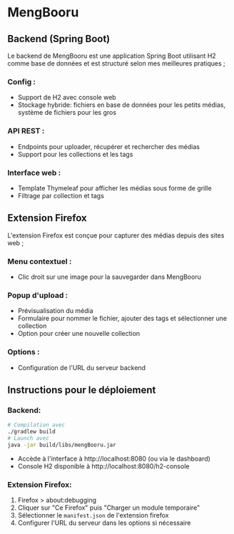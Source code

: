 # MengBooru

## Backend (Spring Boot)

Le backend de MengBooru est une application Spring Boot utilisant H2 comme base de données et est structuré selon mes meilleures pratiques ;

### Config :
- Support de H2 avec console web
- Stockage hybride: fichiers en base de données pour les petits médias, système de fichiers pour les gros

### API REST :
- Endpoints pour uploader, récupérer et rechercher des médias
- Support pour les collections et les tags

### Interface web :
- Template Thymeleaf pour afficher les médias sous forme de grille
- Filtrage par collection et tags

## Extension Firefox

L'extension Firefox est conçue pour capturer des médias depuis des sites web ;

### Menu contextuel :
- Clic droit sur une image pour la sauvegarder dans MengBooru

### Popup d'upload :
- Prévisualisation du média
- Formulaire pour nommer le fichier, ajouter des tags et sélectionner une collection
- Option pour créer une nouvelle collection

### Options :
- Configuration de l'URL du serveur backend

## Instructions pour le déploiement

### Backend:
```bash
# Compilation avec
./gradlew build
# Launch avec
java -jar build/libs/mengBooru.jar
```
- Accède à l'interface à http://localhost:8080 (ou via le dashboard)
- Console H2 disponible à http://localhost:8080/h2-console

### Extension Firefox:
1. Firefox > about:debugging
2. Cliquer sur "Ce Firefox" puis "Charger un module temporaire"
3. Sélectionner le `manifest.json` de l'extension firefox
4. Configurer l'URL du serveur dans les options si nécessaire
